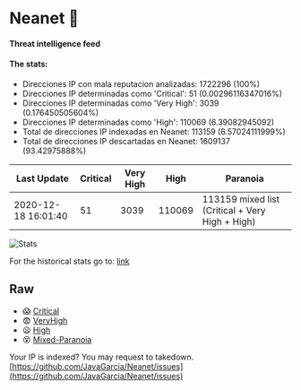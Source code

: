 # Neanet :hocho:
#### Threat intelligence feed
#### The stats:

- Direcciones IP con mala reputacion analizadas: 1722296 (100%)
- Direcciones IP determinadas como 'Critical':  51 (0.00296116347016%)
- Direcciones IP determinadas como 'Very High':  3039 (0.176450505604%)
- Direcciones IP determinadas como 'High':  110069 (6.39082945092)
- Total de direcciones IP indexadas en Neanet:  113159 (6.57024111999%)
- Total de direcciones IP descartadas en Neanet:  1609137 (93.42975888%)

| Last Update | Critical | Very High | High | Paranoia |
| --- | --- | --- | --- | --- |
| 2020-12-18 16:01:40 | 51 | 3039 | 110069 | 113159 mixed list (Critical + Very High + High)|

![Stats](https://docs.google.com/spreadsheets/d/e/2PACX-1vSnaNMIXVabIpDJjufMlzH7poXnshF3mgd8Is1g9ytUEzVsP5my4Trn8f-xkoLLQ38xpL3HtmUexLo6/pubchart?oid=501124687&format=image)

For the historical stats go to: [link](/stats.csv)
## Raw
- :scream: [Critical](https://raw.githubusercontent.com/JavaGarcia/Neanet/master/blacklists/neanet_critical.txt)
- :fearful: [VeryHigh](https://raw.githubusercontent.com/JavaGarcia/Neanet/master/blacklists/neanet_veryHigh.txtt)
- :frowning: [High](https://raw.githubusercontent.com/JavaGarcia/Neanet/master/blacklists/neanet_high.txt)
- :dizzy_face: [Mixed-Paranoia](https://raw.githubusercontent.com/JavaGarcia/Neanet/master/blacklists/neanet_all.txt)


Your IP is indexed? You may request to takedown. [https://github.com/JavaGarcia/Neanet/issues](https://github.com/JavaGarcia/Neanet/issues)

















































































































































































































































































































































































































































































































































































































































































































































































































































































































































































































































































































































































































































































































































































































































































































































































































































































































































































































































































































































































































































































































































































































































































































































































































































































































































































































































































































































































































































































































































































